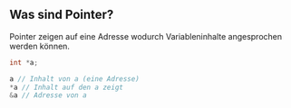 Was sind Pointer?
---
Pointer zeigen auf eine Adresse wodurch Variableninhalte angesprochen werden können.

```c
int *a;

a // Inhalt von a (eine Adresse)
*a // Inhalt auf den a zeigt
&a // Adresse von a
```